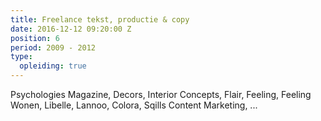 ```yaml
---
title: Freelance tekst, productie & copy
date: 2016-12-12 09:20:00 Z
position: 6
period: 2009 - 2012
type:
  opleiding: true
---
```


Psychologies Magazine, Decors, Interior Concepts, Flair, Feeling, Feeling Wonen, Libelle, Lannoo, Colora, Sqills Content Marketing, ...